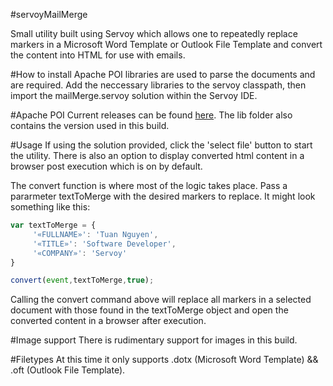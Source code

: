 #servoyMailMerge

Small utility built using Servoy which allows one to repeatedly replace markers in a Microsoft Word Template or Outlook File Template and convert the content into HTML for use with emails.

#How to install
Apache POI libraries are used to parse the documents and are required.
Add the neccessary libraries to the servoy classpath, then import the mailMerge.servoy solution within the Servoy IDE.

#Apache POI
Current releases can be found [here](http://archive.apache.org/dist/poi/release/bin/).
The lib folder also contains the version used in this build.

#Usage
If using the solution provided, click the 'select file' button to start the utility.  There is also an option to display converted html content in a browser post execution which is on by default.

The convert function is where most of the logic takes place.  Pass a pararmeter textToMerge with the desired markers to replace.
It might look something like this:
```javascript
var textToMerge = {
	 '«FULLNAME»': 'Tuan Nguyen',
     '«TITLE»': 'Software Developer',
     '«COMPANY»': 'Servoy'
}

convert(event,textToMerge,true);

```
Calling the convert command above will replace all markers in a selected document with those found in the textToMerge object and open the converted content in a browser after execution.


#Image support
There is rudimentary support for images in this build. 

#Filetypes
At this time it only supports .dotx (Microsoft Word Template) && .oft (Outlook File Template).
